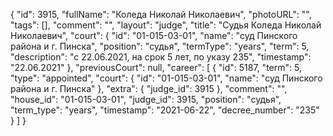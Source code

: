 {
    "id": 3915,
    "fullName": "Коледа Николай Николаевич",
    "photoURL": "",
    "tags": [],
    "comment": "",
    "layout": "judge",
    "title": "Судья Коледа Николай Николаевич",
    "court": {
        "id": "01-015-03-01",
        "name": "суд Пинского района и г. Пинска",
        "position": "судья",
        "termType": "years",
        "term": 5,
        "description": "c 22.06.2021, на срок 5 лет, по указу 235",
        "timestamp": "22.06.2021"
    },
    "previousCourt": null,
    "career": [
        {
            "id": 5187,
            "term": 5,
            "type": "appointed",
            "court": {
                "id": "01-015-03-01",
                "name": "суд Пинского района и г. Пинска"
            },
            "extra": {
                "judge_id": 3915
            },
            "comment": "",
            "house_id": "01-015-03-01",
            "judge_id": 3915,
            "position": "судья",
            "term_type": "years",
            "timestamp": "2021-06-22",
            "decree_number": "235"
        }
    ]
}